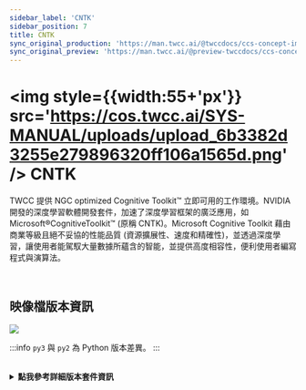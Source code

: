 ```yaml
---
sidebar_label: 'CNTK'
sidebar_position: 7
title: CNTK
sync_original_production: 'https://man.twcc.ai/@twccdocs/ccs-concept-image-cntk-zh' 
sync_original_preview: 'https://man.twcc.ai/@preview-twccdocs/ccs-concept-image-cntk-zh' 
---
```


# <img style={{width:55+'px'}} src='https://cos.twcc.ai/SYS-MANUAL/uploads/upload_6b3382d3255e279896320ff106a1565d.png' /> CNTK


TWCC 提供 NGC optimized Cognitive Toolkit™ 立即可用的工作環境。NVIDIA 開發的深度學習軟體開發套件，加速了深度學習框架的廣泛應用，如Microsoft®CognitiveToolkit™ (原稱 CNTK)。Microsoft Cognitive Toolkit 藉由商業等級且絕不妥協的性能品質 (資源擴展性、速度和精確性)，並透過深度學習，讓使用者能駕馭大量數據所蘊含的智能，並提供高度相容性，便利使用者編寫程式與演算法。

<br/>

## <i class="fa fa-sticky-note" aria-hidden="true"></i> <span class="ccsimglist">映像檔版本資訊</span> 

![](https://cos.twcc.ai/SYS-MANUAL/uploads/upload_631b4734c2721a20dfbe97c6cc5cf43a.png)


:::info
`py3` 與 `py2` 為 Python 版本差異。
:::

<br/>

<details class="docspoiler">

<summary><b>點我參考詳細版本套件資訊</b></summary>

- [cntk-18.08-py3-v1](https://docs.nvidia.com/deeplearning/frameworks/cntk-release-notes/rel_18.08.html#rel_18.08)

</details>
